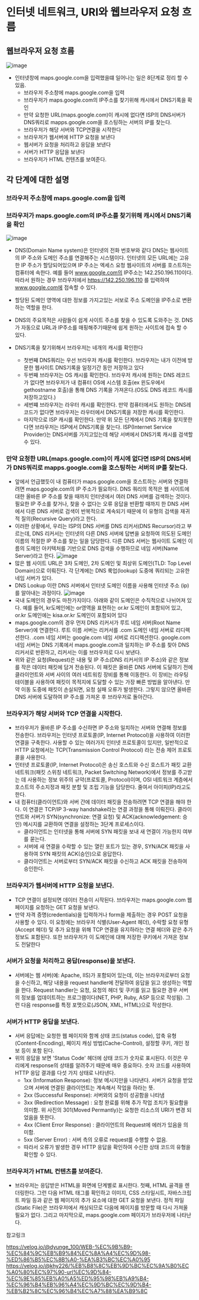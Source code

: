 
# 인터넷 네트워크, URI와 웹브라우저 요청 흐름

## 웹브라우저 요청 흐름
![image](https://github.com/user-attachments/assets/369451d2-6b2d-4173-8169-5c443828fd67)
- 인터넷창에 maps.google.com을 입력했을떄 일어나는 일은 8단계로 정리 할 수 있음.
    - 브라우저 주소창에 maps.google.com을 입력
    - 브라우저가 maps.google.com의 IP주소를 찾기위해 캐시에서 DNS기록을 확인
    - 만약 요청한 URL(maps.google.com)이 캐시에 없다면 ISP의 DNS서버가 DNS쿼리로 mapps.google.com을 호스팅하는 서버의 IP를 찾는다.
    - 브라우저가 해당 서버와 TCP연결을 시작한다
    - 브라우저가 웹서버에 HTTP 요청을 보낸다
    - 웹서버가 요청을 처리하고 응답을 보낸다
    - 서버가 HTTP 응답을 보낸다
    - 브라우저가 HTML 컨텐츠를 보여준다.

## 각 단계에 대한 설명

### 브라우저 주소창에 maps.google.com을 입력

### 브라우저가 maps.google.com의 IP주소를 찾기위해 캐시에서 DNS기록을 확인
![image](https://github.com/user-attachments/assets/9beeacb2-7fb2-43ae-91e2-89582d22ca70)
- DNS(Domain Name system)은 인터넷의 전화 번호부와 같다 DNS는 웹사이트의 IP 주소와 도메인 주소를 연결해주는 시스템이다. 인터넷의 모든 URL에는 고유한 IP 주소가 할당되어있으며 IP 주소는 엑세스 요청 웹사이트의 서버를 호스트하는 컴퓨터에 속한다. 예를 들어 www.google.com의 IP주소는 142.250.196.110이다. 따라서 원하는 경우 브라우저에서 https://142.250.196.110 를 입력하여 www.google.com에 접속할 수 있다.
- 할당된 도메인 영역에 대한 정보를 가지고있는 서보로 주소 도메인을 IP주소로 변환하는 역할을 한다.

- DNS의 주요목적은 사람들이 쉽게 사이트 주소를 찾을 수 있도록 도와주는 것. DNS가 자동으로 URL과 IP주소를 매핑해주기때문에 쉽게 원하는 사이트에 접속 할 수 있다.
- DNS기록을 찾기위해서 브라우저는 네개의 캐시를 확인한다
    - 첫번쨰 DNS쿼리는 우선 브라우저 캐시를 확인한다. 브라우저는 내가 이전에 방문한 웹사이트 DNS기록을 일정기간 동안 저장하고 있다
    - 두번째 브라우저는 OS 캐시를 확인한다. 브라우저 캐시에 원하는 DNS 레코드가 없다면 브라우저가 내 컴퓨터 OS에 시스템 호출(ex 윈도우에서 gethostname 호출)을 통해 DNS 기록을 가져온다.(OS도 DNS 레코드 캐시를 저장하고있다.)
    - 세번쨰 브라우저는 라우터 캐시를 확인한다. 만약 컴퓨터에서도 원하는 DNS레코드가 없다면 브라우저는 라우터에서 DNS기록을 저장한 캐시를 확인한다.
    - 마지막으로 ISP 캐시를 확인한다. 만약 위 모든 단계에서 DNS 기록을 찾지못한다면 브라우저는 ISP에서 DNS기록을 찾는다. ISP(Internet Service Provider)는 DNS서버를 가지고있는데 해당 서버에서 DNS기록 캐시를 검색할 수 있다.

### 만약 요청한 URL(maps.google.com)이 캐시에 없다면 ISP의 DNS서버가 DNS쿼리로 mapps.google.com을 호스팅하는 서버의 IP를 찾는다.
- 앞에서 언급했듯이 내 컴퓨터가 maps.google.com을 호스트하는 서버와 연결하려면 maps.google.com의 IP 주소가 필요하다. DNS 쿼리의 목적은 웹 사이트에 대한 올바른 IP 주소를 찾을 때까지 인터넷에서 여러 DNS 서버를 검색하는 것이다. 필요한 IP 주소를 찾거나, 찾을 수 없다는 오류 응답을 반환할 때까지 한 DNS 서버에서 다른 DNS 서버로 검색이 반복적으로 계속되기 때문에 이 유형의 검색을 재귀적 질의(Recursive Query)라고 한다.
- 이러한 상황에서, 우리는 ISP의 DNS 서버를 DNS 리커서(DNS Recursor)라고 부르는데, DNS 리커서는 인터넷의 다른 DNS 서버에 답변을 요청하여 의도된 도메인 이름의 적절한 IP 주소를 찾는 일을 담당한다. 다른 DNS 서버는 웹사이트 도메인 이름의 도메인 아키텍처를 기반으로 DNS 검색을 수행하므로 네임 서버(Name Server)라고 한다.
![image](https://github.com/user-attachments/assets/ddf8795b-6e8a-4d7e-a671-85ef40ed74da)
- 많은 웹 사이트 URL은 3차 도메인, 2차 도메인 및 최상위 도메인(TLD: Top Level Domain)으로 이뤄진다. 각 단계에는 DNS 룩업(lookup) 도중에 쿼리되는 고유한 네임 서버가 있다.
- DNS Lookup 이란 DNS 서버에서 인터넷 도메인 이름을 사용해 인터넷 주소 (ip)를 알아내는 과정이다.
![image](https://github.com/user-attachments/assets/84450f05-a3aa-4ddc-8c1e-7a28fb23ada0)
- 국내 도메인의 경우도 마찬가지이다. 아래와 같이 도메인은 수직적으로 나뉘어져 있다. 예를 들어, kr도메인에는 or영역을 표현하는 or.kr 도메인이 포함되어 있고, or.kr 도메인에는 kisa.or.kr 도메인이 포함되어 있다
-  maps.google.com의 경우 먼저 DNS 리커서가 루트 네임 서버(Root Name Server)에 연결한다. 루트 이름 서버는 리커서를 .com 도메인 네임 서버로 리디렉션한다. .com 네임 서버는 google.com 네임 서버로 리디렉션한다. google.com 네임 서버는 DNS 기록에서 maps.google.com과 일치하는 IP 주소를 찾아 DNS 리커서로 반환하고, 리커서는 이를 브라우저로 다시 보낸다.
- 위와 같은 요청(Request)은 내용 및 IP 주소(DNS 리커서의 IP 주소)와 같은 정보를 작은 데이터 패킷에 담겨 전송된다. 이 패킷은 올바른 DNS 서버에 도달하기 전에 클라이언트와 서버 사이의 여러 네트워킹 장비를 통해 이동한다. 이 장비는 라우팅 테이블을 사용하여 패킷이 목적지에 도달할 수 있는 가장 빠른 방법을 알아낸다. 만약 이동 도중에 패킷이 손실되면, 요청 실패 오류가 발생한다. 그렇지 않으면 올바른 DNS 서버에 도달하여 IP 주소를 가져온 후 브라우저로 돌아간다.

### 브라우저가 해당 서버와 TCP 연결을 시작한다.
- 브라우저가 올바른 IP 주소를 수신하면 IP 주소와 일치하는 서버와 연결해 정보를 전송한다. 브라우저는 인터넷 프로토콜(IP, Internet Protocol)을 사용하여 이러한 연결을 구축한다. 사용할 수 있는 여러가지 인터넷 프로토콜이 있지만, 일반적으로 HTTP 요청에서는 TCP(Transmission Control Protocol) 라는 전송 제어 프로토콜을 사용한다.
- 인터넷 프로토콜(IP, Internet Protocol)은 송신 호스트와 수신 호스트가 패킷 교환 네트워크(패킷 스위칭 네트워크, Packet Switching Network)에서 정보를 주고받는 데 사용하는 정보 위주의 규약(프로토콜, Protocol)이며, OSI 네트워크 계층에서 호스트의 주소지정과 패킷 분할 및 조립 기능을 담당한다. 줄여서 아이피(IP)라고도 한다.
- 내 컴퓨터(클라이언트)와 서버 간에 데이터 패킷을 전송하려면 TCP 연결을 해야 한다. 이 연결은 TCP/IP 3-way handshake라는 연결 과정을 통해 이뤄진다. 클라이언트와 서버가 SYN(synchronize: 연결 요청) 및 ACK(acknowledgement: 승인) 메시지를 교환하여 연결을 설정하는 3단계 프로세스이다.  
    - 클라이언트는 인터넷을 통해 서버에 SYN 패킷을 보내 새 연결이 가능한지 여부를 묻는다.
    - 서버에 새 연결을 수락할 수 있는 열린 포트가 있는 경우, SYN/ACK 패킷을 사용하여 SYN 패킷의 ACK(승인)으로 응답한다.
    - 클라이언트는 서버로부터 SYN/ACK 패킷을 수신하고 ACK 패킷을 전송하여 승인한다.

### 브라우저가 웹서버에 HTTP 요청을 보낸다.
- TCP 연결이 설정되면 데이터 전송이 시작된다. 브라우저는 maps.google.com 웹 페이지를 요청하는 GET 요청을 보낸다.
- 만약 자격 증명(credentials)을 입력하거나 form을 제출하는 경우 POST 요청을 사용할 수 있다. 이 요청에는 브라우저 식별(User-Agent 헤더), 수락할 요청 유형(Accept 헤더) 및 추가 요청을 위해 TCP 연결을 유지하라는 연결 헤더와 같은 추가 정보도 포함된다. 또한 브라우저가 이 도메인에 대해 저장한 쿠키에서 가져온 정보도 전달한다

### 서버가 요청을 처리하고 응답(response)을 보낸다.
- 서버에는 웹 서버(예: Apache, IIS)가 포함되어 있는데, 이는 브라우저로부터 요청을 수신하고, 해당 내용을 request handler에 전달하여 응답을 읽고 생성하는 역할을 한다. Request handler는 요청, 요청의 헤더 및 쿠키를 읽고 필요한 경우 서버의 정보를 업데이트하는 프로그램이다(NET, PHP, Ruby, ASP 등으로 작성됨). 그런 다음 response를 특정 포맷으로(JSON, XML, HTML)으로 작성한다.

### 서버가 HTTP 응답을 보낸다.
- 서버 응답에는 요청한 웹 페이지와 함께 상태 코드(status code), 압축 유형(Content-Encoding), 페이지 캐싱 방법(Cache-Control), 설정할 쿠키, 개인 정보 등이 포함 된다.
- 위의 응답을 보면 'Status Code' 헤더에 상태 코드가 숫자로 표시된다. 이것은 우리에게 response의 상태를 알려주기 때문에 매우 중요하다. 숫자 코드를 사용하여 HTTP 응답 결과를 다섯 가지 상태로 나타낸다.
    - 1xx (Information Response): 정보 메시지만을 나타낸다. 서버가 요청을 받았으며 서버에 연결된 클라이언트는 계속해서 작업을 하라는 뜻.
    - 2xx (Successful Response): 서버와의 요청이 성공함을 나타냄
    - 3xx (Redirection Message) : 요청 완료를 위해 추가 작업 조치가 필요함을 의미함. 위 사진의 301(Moved Permantly)는 요청한 리소스의 URI가 변경 되었음을 뜻한다.
    - 4xx (Client Error Response) : 클라이언트의 Request에 에러가 있음을 의미함.
    - 5xx (Server Error) : 서버 측의 오류로 request를 수행할 수 없음.
    - 따라서 오류가 발생한 경우 HTTP 응답을 확인하여 수신한 상태 코드의 유형을 확인할 수 있다.

### 브라우저가 HTML 컨텐츠를 보여준다.
- 브라우저는 응답받은 HTML을 화면에 단계별로 표시한다. 첫째, HTML 골격을 렌더링한다. 그런 다음 HTML 태그를 확인하고 이미지, CSS 스타일시트, 자바스크립트 파일 등과 같은 웹 페이지의 추가 요소에 대한 GET 요청을 보낸다. 정적 파일(Static File)은 브라우저에서 캐싱되므로 다음에 페이지를 방문할 때 다시 가져올 필요가 없다. 그리고 마지막으로, maps.google.com 페이지가 브라우저에 나타난다.



참고링크 

https://velog.io/@dyunge_100/WEB-%EC%9B%B9-%EC%84%9C%EB%B9%84%EC%8A%A4%EC%9D%98-%ED%86%B5%EC%8B%A0-%EA%B3%BC%EC%A0%95
https://velog.io/@khy226/%EB%B8%8C%EB%9D%BC%EC%9A%B0%EC%A0%80%EC%97%90-url%EC%9D%84-%EC%9E%85%EB%A0%A5%ED%95%98%EB%A9%B4-%EC%96%B4%EB%96%A4%EC%9D%BC%EC%9D%B4-%EB%B2%8C%EC%96%B4%EC%A7%88%EA%B9%8C
